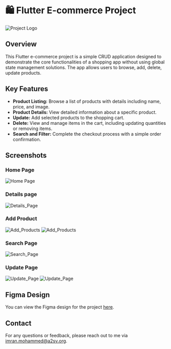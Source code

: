 # 🛍️ Flutter E-commerce Project

![Project Logo](https://example.com/project_logo.png)

## Overview

This Flutter e-commerce project is a simple CRUD application designed to demonstrate the core functionalities of a shopping app without using global state management solutions. The app allows users to browse, add, delete, update products.

## Key Features

- **Product Listing:** Browse a list of products with details including name, price, and image.
- **Product Details:** View detailed information about a specific product.
- **Update:** Add selected products to the shopping cart.
- **Delete:** View and manage items in the cart, including updating quantities or removing items.
- **Search and Filter:** Complete the checkout process with a simple order confirmation.

## Screenshots

### Home Page
![Home Page](images/home-page.jpg)

### Details page
![Details_Page](images/detail-2.jpg)

### Add Product
![Add_Products](images/add-product-1.jpg)
![Add_Products](images/add-product-2.jpg)

### Search Page
![Search_Page](images/search-page.jpg)

### Update Page
![Update_Page](images/update-1.jpg)
![Update_Page](images/update-2.jpg)


## Figma Design

You can view the Figma design for the project [here]([https://figma.com/link_to_your_design](https://www.figma.com/design/957Md2CrZ2B9KGjHy8RDcH/Internship?node-id=0-1&t=9RaUb8ueDD0uGHh6-0)).
## Contact

For any questions or feedback, please reach out to me via [imran.mohammed@a2sv.org](mailto:imran.mohammed@a2sv.org).
